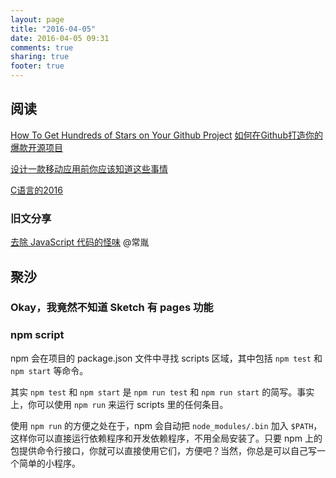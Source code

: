 ```yaml
---
layout: page
title: "2016-04-05"
date: 2016-04-05 09:31
comments: true
sharing: true
footer: true
---
```


## 阅读

[How To Get Hundreds of Stars on Your Github Project](https://medium.com/@cwRichardKim/how-to-get-hundreds-of-stars-on-your-github-project-345b065e20a2)
[如何在Github打造你的爆款开源项目](https://github.com/gaohailang/blog/issues/9)


[设计一款移动应用前你应该知道这些事情](https://github.com/xitu/gold-miner/blob/master/TODO/the-basics-of-designing-mobile-apps.md)

[C语言的2016](http://www.infoq.com/cn/articles/c-language-2016)

### 旧文分享

[去除 JavaScript 代码的怪味](http://jinlong.github.io/2015/05/21/eliminate-javascript-code-smells/) @常胤

## 聚沙

### Okay，我竟然不知道 Sketch 有 pages 功能

### npm script

npm 会在项目的 package.json 文件中寻找 scripts 区域，其中包括 `npm test` 和 `npm start` 等命令。

其实 `npm test` 和 `npm start` 是 `npm run test` 和 `npm run start` 的简写。事实上，你可以使用 `npm run` 来运行 scripts 里的任何条目。

使用 `npm run` 的方便之处在于，npm 会自动把 `node_modules/.bin` 加入 `$PATH`，这样你可以直接运行依赖程序和开发依赖程序，不用全局安装了。只要 npm 上的包提供命令行接口，你就可以直接使用它们，方便吧？当然，你总是可以自己写一个简单的小程序。
